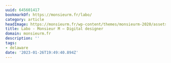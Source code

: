 ```yaml
---
uuid: 645601417
bookmarkOf: https://monsieurm.fr/labo/
category: article
headImage: https://monsieurm.fr/wp-content/themes/monsieurm-2020/assets/images/share-img-monsieurm-1200x630.jpg
title: Labo - Monsieur M — Digital designer
domain: monsieurm.fr
description: ''
tags:
- delaware
date: '2023-01-26T19:49:40.894Z'
---
```



